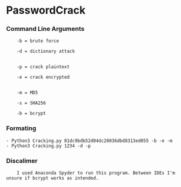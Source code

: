 # PasswordCrack

### Command Line Arguments

        -b = brute force 

        -d = dictionary attack


        -p = crack plaintext 

        -e = crack encrypted


        -m = MD5
        
        -s = SHA256
        
        -b = bcrypt

### Formating

    - Python3 Cracking.py 81dc9bdb52d04dc20036dbd8313ed055 -b -e -m 
    - Python3 Cracking.py 1234 -d -p 

### Discalimer
        I used Anaconda Spyder to run this program. Between IDEs I'm unsure if bcrypt works as intended.
